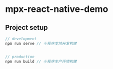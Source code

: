 # mpx-react-native-demo

## Project setup

```javascript
// development
npm run serve // 小程序本地开发构建


// production
npm run build // 小程序生产环境构建

```
